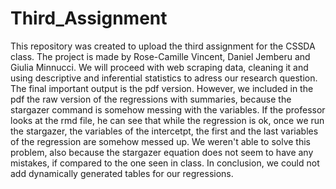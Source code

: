Third_Assignment
================
This repository was created to upload the third assignment for the CSSDA class. 
The project is made by Rose-Camille Vincent, Daniel Jemberu and Giulia Minnucci.
We will proceed with web scraping data, cleaning it and using descriptive and inferential statistics to adress our research question.
The final important output is the pdf version.
However, we included in the pdf the raw version of the regressions with summaries, because the stargazer command is somehow messing with the variables. If the professor looks at the rmd file, he can see that while the regression is ok, once we run the stargazer, the variables of the intercetpt, the first and the last variables of the regression are somehow messed up.
We weren't able to solve this problem, also because the stargazer equation does not seem to have any mistakes, if compared to the one seen in class.
In conclusion, we could not add dynamically generated tables for our regressions.
